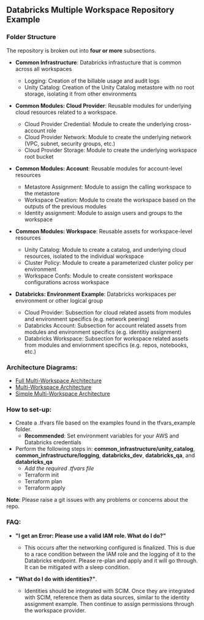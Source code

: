 ## Databricks Multiple Workspace Repository Example

### Folder Structure
The repository is broken out into **four or more** subsections.
- **Common Infrastructure**: Databricks infrastucture that is common across all workspaces
    - Logging: Creation of the billable usage and audit logs
    - Unity Catalog: Creation of the Unity Catalog metastore with no root storage, isolating it from other environments
&nbsp;

- **Common Modules: Cloud Provider**: Reusable modules for underlying cloud resources related to a workspace.
    - Cloud Provider Credential: Module to create the underlying cross-account role
    - Cloud Provider Network: Module to create the underlying network (VPC, subnet, security groups, etc.)
    - Cloud Provider Storage: Module to create the underlying workspace root bucket
 &nbsp;

- **Common Modules: Account**: Reusable modules for account-level resources
    - Metastore Assignment: Module to assign the calling workspace to the metastore
    - Workspace Creation: Module to create the workspace based on the outputs of the previous modules
    - Identity assignment: Module to assign users and groups to the workspace
 &nbsp;

- **Common Modules: Workspace**: Reusable assets for workspace-level resources
    - Unity Catalog: Module to create a catalog, and underlying cloud resources, isolated to the individual workspace
    - Cluster Policy: Module to create a parameterized cluster policy per environment
    - Workspace Confs: Module to create consistent workspace configurations across workspace
&nbsp;

- **Databricks: Environment Example**: Databricks workspaces per environment or other logical group
    - Cloud Provider: Subsection for cloud related assets from modules and environment specifics (e.g. network peering)
    - Databricks Account: Subsection for account related assets from modules and environment specifics (e.g. identitiy assignment)
    - Databricks Workspace: Subsection for workspace related assets from modules and enviornment specifics (e.g. repos, notebooks, etc.)

### Architecture Diagrams:
- [Full Multi-Workspace Architecture](https://github.com/JDBraun/dbx_mws_example/blob/main/reference_images/full_arch_multi_workspace_mono_repo.png)
- [Multi-Workspace Architecture](https://github.com/JDBraun/dbx_mws_example/blob/main/reference_images/multi_workspace_mono_repo.png)
- [Simple Multi-Workspace Architecture](https://github.com/JDBraun/dbx_mws_example/blob/main/reference_images/simple_multi_workspace_mono_repo.png)


### How to set-up:
- Create a .tfvars file based on the examples found in the tfvars_example folder.
   - **Recommended**: Set environment variables for your AWS and Databricks credentials
- Perform the following steps in: **common_infrastructure/unity_catalog**, **common_infrastructure/logging**, **databricks_dev**, **databricks_qa**, and **databricks_qa**
   - *Add the required .tfvars file*
   - Terraform init
   - Terraform plan
   - Terraform apply

**Note**: Please raise a git issues with any problems or concerns about the repo.

### FAQ:
- **"I get an Error: Please use a valid IAM role. What do I do?"**
    - This occurs after the networking configured is finalized. This is due to a race condition between the IAM role and the logging of it to the Databricks endpoint. Please re-plan and apply and it will go through. It can be mitigated with a sleep condition.

- **"What do I do with identities?"**. 
    - Identities should be integrated with SCIM. Once they are integrated with SCIM, reference them as data sources, similar to the identity assignment example. Then continue to assign permissions through the workspace provider.
